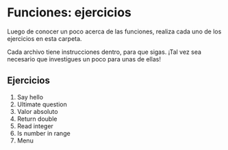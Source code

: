 # Funciones: ejercicios
Luego de conocer un poco acerca de las funciones, realiza cada uno de los ejercicios en esta carpeta.

Cada archivo tiene instrucciones dentro, para que sigas. ¡Tal vez sea necesario que investigues un poco para unas de ellas!

## Ejercicios
1. Say hello
2. Ultimate question
3. Valor absoluto
4. Return double
5. Read integer
6. Is number in range
7. Menu
